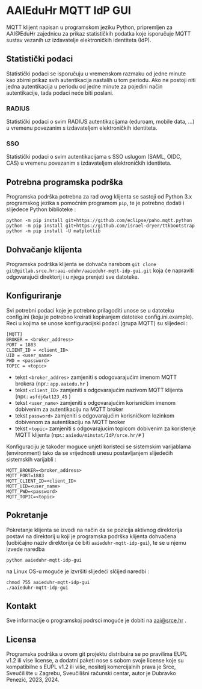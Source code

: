 # AAIEduHr MQTT IdP GUI
MQTT klijent napisan u programskom jeziku Python, pripremljen za AAI@EduHr zajednicu za prikaz statističkih podatka koje isporučuje MQTT sustav vezanih uz izdavatelje elektroničkih identiteta (IdP).

## Statistički podaci
Statistički podaci se isporučuju u vremenskom razmaku od jedne minute kao zbirni prikaz svih autentikacija nastalih u tom periodu. Ako ne postoji niti jedna autentikacija u periodu od jedne minute za pojedini način autentikacije, tada podaci neće biti poslani.
### RADIUS
Statistički podaci o svim RADIUS autentikacijama (eduroam, mobile data, ...) u vremenu povezanim s izdavateljem elektroničkih identiteta.
### SSO
Statistički podaci o svim autentikacijama s SSO uslugom (SAML, OIDC, CAS)  u vremenu povezanim s izdavateljem elektroničkih identiteta.

## Potrebna programska podrška
Programska podrška potrebna za rad ovog klijenta se sastoji od Python 3.x programskog jezika s pomoćnim programom `pip`, te je potrebno dodati i slijedece Python biblioteke :
```
python -m pip install git+https://github.com/eclipse/paho.mqtt.python
python -m pip install git+https://github.com/israel-dryer/ttkbootstrap
python -m pip install -U matplotlib
```
## Dohvačanje klijenta
Programska podrška klijenta se dohvača narebom `git clone git@gitlab.srce.hr:aai-eduhr/aaieduhr-mqtt-idp-gui.git` koja će napraviti odgovarajući direktorij i u njega prenjeti sve datoteke.
## Konfiguriranje
Svi potrebni podaci koje je potrebno prilagoditi unose se u datoteku config.ini (koju je potrebno kreirati kopiranjem datoteke config.ini.example).
Reci u kojima se unose konfiguracijski podaci (grupa MQTT) su slijedeci :
```
[MQTT]
BROKER = <broker_address>
PORT = 1883
CLIENT_ID = <client_ID>
UID = <user_name>
PWD = <password>
TOPIC = <topic>
```
* tekst `<broker_addres>` zamjeniti s odogovarajućim imenom MQTT brokera (npr.: `app.aaiedu.hr` )
* tekst `<client_ID>` zamjeniti s odgovarajućim nazivom MQTT klijenta (npr.: `asfdjGat123_45` )
* tekst `<user_name>` zamjeniti s odgovarajućim korisnićkim imenom dobivenim za autentikaciju na MQTT broker
* tekst `password>` zamjeniti s odgovarajućim korisnićkom lozinkom dobivenom za autentikaciju na MQTT broker
* tekst `<topic>` zamjeniti s odgovarajucim topicom dobivenim za koristenje MQTT klijenta (npr.: `aaiedu/minstat/IdP/srce.hr/#` )

Konfiguraciju je također moguce unjeti koristeci se sistemskim varijablama (environment) tako da se vrijednosti unesu postavljanjem slijedećih sistemskih varijabli : 
```
MQTT_BROKER=<broker_address>
MQTT_PORT=1883
MQTT_CLIENT_ID=<client_ID>
MQTT_UID=<user_name>
MQTT_PWD=<password>
MQTT_TOPIC=<topic>
```
## Pokretanje
Pokretanje klijenta se izvodi na način da se pozicija aktivnog direktorija postavi na direktorij u koji je programska podrška klijenta dohvačena (uobičajno naziv direktorija će biti `aaieduhr-mqtt-idp-gui`), te se u njemu izvede naredba 
```
python aaieduhr-mqtt-idp-gui
```
na Linux OS-u moguće je izvršiti slijedeći slčijed naredbi :
```
chmod 755 aaieduhr-mqtt-idp-gui
./aaieduhr-mqtt-idp-gui
```
## Kontakt
Sve informacije o programskoj podrsci moguće je dobiti na aai@srce.hr .
## Licensa
Programska podrška u ovom git projektu distribuira se po pravilima EUPL v1.2 ili vise license, a dodatni paketi nose s sobom svoje license koje su kompatibilne s EUPL v1.2 ili više, nositelj komercijalnih prava je Srce, Sveučilište u Zagrebu, Sveučilišni računski centar, autor je Dubravko Penezić, 2023, 2024.   

